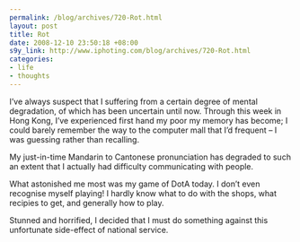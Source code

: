 ```yaml
--- 
permalink: /blog/archives/720-Rot.html
layout: post
title: Rot
date: 2008-12-10 23:50:18 +08:00
s9y_link: http://www.iphoting.com/blog/archives/720-Rot.html
categories: 
- life
- thoughts
---
```

<p class="whiteline"><p>I&#8217;ve always suspect that I suffering from a certain degree of mental degradation, of which has been uncertain until now. Through this week in Hong Kong, I&#8217;ve experienced first hand my poor my memory has become; I could barely remember the way to the computer mall that I&#8217;d frequent – I was guessing rather than recalling.</p>
</p><p class="whiteline"><p>My just-in-time Mandarin to Cantonese pronunciation has degraded to such an extent that I actually had difficulty communicating with people.</p>
</p><p class="whiteline"><p>What astonished me most was my game of DotA today. I don&#8217;t even recognise myself playing! I hardly know what to do with the shops, what recipies to get, and generally how to play.</p>
</p><p class="break"><p>Stunned and horrified, I decided that I must do something against this unfortunate side-effect of national service.</p></p>
